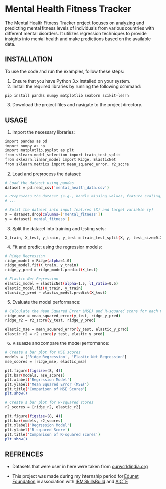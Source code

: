 
# Mental Health Fitness Tracker
The Mental Health Fitness Tracker project focuses on analyzing and predicting mental fitness levels of individuals from various countries with different mental disorders. It utilizes regression techniques to provide insights into mental health and make predictions based on the available data.


## INSTALLATION

To use the code and run the examples, follow these steps:

1. Ensure that you have Python 3.x installed on your system.
2. Install the required libraries by running the following command:

```bash
pip install pandas numpy matplotlib seaborn scikit-learn
```
    
3. Download the project files and navigate to the project directory.
## USAGE

1. Import the necessary libraries:

```bash
import pandas as pd
import numpy as np
import matplotlib.pyplot as plt
from sklearn.model_selection import train_test_split
from sklearn.linear_model import Ridge, ElasticNet
from sklearn.metrics import mean_squared_error, r2_score
```

2. Load and preprocess the dataset:

```bash
# Load the dataset using pandas
dataset = pd.read_csv('mental_health_data.csv')

# Preprocess the dataset (e.g., handle missing values, feature scaling)
# ...

# Split the dataset into input features (X) and target variable (y)
X = dataset.drop(columns=['mental_fitness'])
y = dataset['mental_fitness']
```

3. Split the dataset into training and testing sets:

```bash
X_train, X_test, y_train, y_test = train_test_split(X, y, test_size=0.2, random_state=42)
```

4. Fit and predict using the regression models:

```bash
# Ridge Regression
ridge_model = Ridge(alpha=1.0)
ridge_model.fit(X_train, y_train)
ridge_y_pred = ridge_model.predict(X_test)

# Elastic Net Regression
elastic_model = ElasticNet(alpha=1.0, l1_ratio=0.5)
elastic_model.fit(X_train, y_train)
elastic_y_pred = elastic_model.predict(X_test)
```

5. Evaluate the model performance:

```bash
# Calculate the Mean Squared Error (MSE) and R-squared score for each model
ridge_mse = mean_squared_error(y_test, ridge_y_pred)
ridge_r2 = r2_score(y_test, ridge_y_pred)

elastic_mse = mean_squared_error(y_test, elastic_y_pred)
elastic_r2 = r2_score(y_test, elastic_y_pred)
```

6. Visualize and compare the model performance:

```bash
# Create a bar plot for MSE scores
models = ['Ridge Regression', 'Elastic Net Regression']
mse_scores = [ridge_mse, elastic_mse]

plt.figure(figsize=(8, 4))
plt.bar(models, mse_scores)
plt.xlabel('Regression Model')
plt.ylabel('Mean Squared Error (MSE)')
plt.title('Comparison of MSE Scores')
plt.show()

# Create a bar plot for R-squared scores
r2_scores = [ridge_r2, elastic_r2]

plt.figure(figsize=(8, 4))
plt.bar(models, r2_scores)
plt.xlabel('Regression Model')
plt.ylabel('R-squared Score')
plt.title('Comparison of R-squared Scores')
plt.show()
```






## REFRENCES
- Datasets that were user in here were taken from [ourworldindia.org](https://ourworldindata.org/grapher/mental-and-substance-use-as-share-of-disease)

- This project was made during my internship period for [Edunet Foundation](https://edunetfoundation.org) in association with [IBM SkillsBuild](https://skillsbuild.org) and [AICTE](https://internship.aicte-india.org)